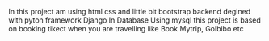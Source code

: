 In this project am using html css and little bit bootstrap
backend degined with pyton framework Django 
In Database Using mysql
this project is based on booking tikect when you are travelling  like  Book Mytrip, Goibibo etc
